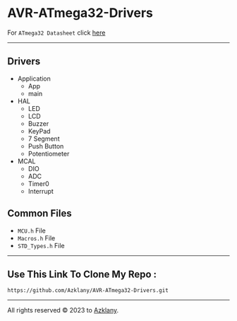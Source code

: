 # AVR-ATmega32-Drivers
For `ATmega32 Datasheet` click [here](https://pdf1.alldatasheet.com/datasheet-pdf/view/77378/ATMEL/ATMEGA32.html)

<hr>

## Drivers
- Application
  - App
  - main
- HAL
  - LED
  - LCD
  - Buzzer
  - KeyPad
  - 7 Segment
  - Push Button
  - Potentiometer
- MCAL
  - DIO
  - ADC
  - Timer0
  - Interrupt

## Common Files
- `MCU.h` File
- `Macros.h` File
- `STD_Types.h` File

<hr>

## Use This Link To Clone My Repo :
   ```
  https://github.com/Azklany/AVR-ATmega32-Drivers.git
  ```
<hr>

All rights reserved © 2023 to [Azklany](https://github.com/Azklany).
